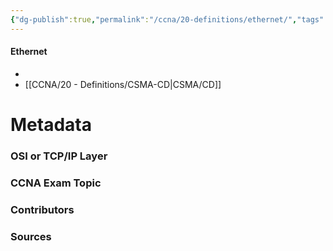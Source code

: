 ```yaml
---
{"dg-publish":true,"permalink":"/ccna/20-definitions/ethernet/","tags":["defs_ccna"],"created":"2023-11-05T10:55:11.000-08:00","updated":"2023-11-08T13:57:25.000-08:00"}
---
```


#### Ethernet
- 
- [[CCNA/20 - Definitions/CSMA-CD\|CSMA/CD]]






# Metadata
### OSI or TCP/IP Layer

### CCNA Exam Topic

### Contributors

### Sources

